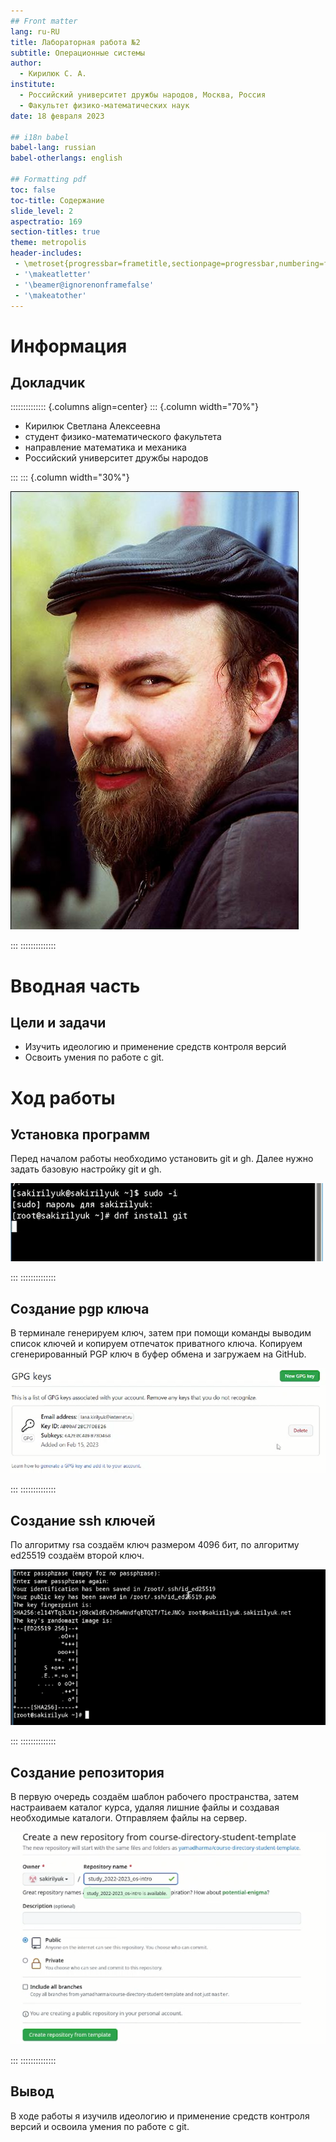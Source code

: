 ```yaml
---
## Front matter
lang: ru-RU
title: Лабораторная работа №2
subtitle: Операционные системы
author:
  - Кирилюк С. А.
institute:
  - Российский университет дружбы народов, Москва, Россия
  - Факультет физико-математических наук
date: 18 февраля 2023

## i18n babel
babel-lang: russian
babel-otherlangs: english

## Formatting pdf
toc: false
toc-title: Содержание
slide_level: 2
aspectratio: 169
section-titles: true
theme: metropolis
header-includes:
 - \metroset{progressbar=frametitle,sectionpage=progressbar,numbering=fraction}
 - '\makeatletter'
 - '\beamer@ignorenonframefalse'
 - '\makeatother'
---
```


# Информация

## Докладчик

:::::::::::::: {.columns align=center}
::: {.column width="70%"}

  * Кирилюк Светлана Алексеевна
  * студент физико-математического факультета
  * направление математика и механика
  * Российский университет дружбы народов
 

:::
::: {.column width="30%"}

![](./image/kulyabov.jpg)

:::
::::::::::::::

# Вводная часть

## Цели и задачи

- Изучить идеологию и применение средств контроля версий
- Освоить умения по работе с git.


# Ход работы

## Установка программ

Перед началом работы необходимо установить git и gh. Далее нужно задать базовую настройку git и gh.

![](./image/fig1.png)

:::
::::::::::::::

## Создание pgp ключа

В терминале генерируем ключ, затем при помощи команды выводим список ключей и копируем отпечаток приватного ключа. Копируем сгенерированный PGP ключ в буфер обмена и загружаем на GitHub.

![](./image/fig8.png)

:::
::::::::::::::

## Создание ssh ключей

По алгоритму rsa создаём ключ размером 4096 бит, по алгоритму ed25519 создаём второй ключ.

![](./image/fig11.png)

:::
::::::::::::::

## Создание репозитория

В первую очередь создаём шаблон рабочего пространства, затем настраиваем каталог курса, удаляя лишние файлы и создавая необходимые каталоги. Отправляем файлы на сервер.

![](./image/fig14.png)

:::
::::::::::::::

## Вывод

В ходе работы я изучилв идеологию и применение средств контроля версий и освоила умения по работе с git.


